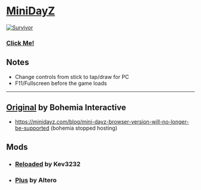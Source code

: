 # [MiniDayZ](https://nextdev56.github.io/MiniDayZ/)

[![Survivor](./survivor.png)](https://nextdev56.github.io/MiniDayZ/)

### [Click Me!](https://nextdev56.github.io/MiniDayZ/)
## Notes
* Change controls from stick to tap/draw for PC
* F11/Fullscreen before the game loads

___
## [Original](https://minidayz.com/home) by Bohemia Interactive
  * https://minidayz.com/blog/mini-dayz-browser-version-will-no-longer-be-supported (bohemia stopped hosting)
## Mods
  * ### [Reloaded](https://discord.gg/CSktjeQWtC) by Kev3232
  * ### [Plus](https://canebeads.com/MDZPlus/MDZPlus.html) by Altero
